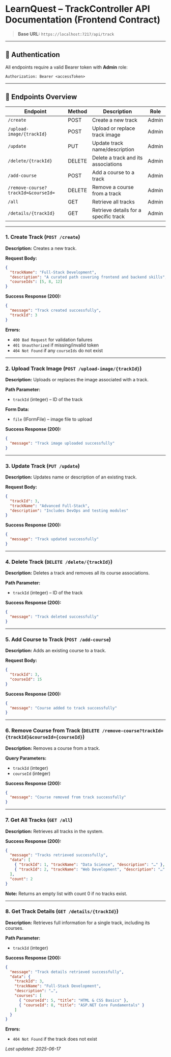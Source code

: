 # LearnQuest – TrackController API Documentation (Frontend Contract)

> **Base URL:** `https://localhost:7217/api/track`

---

## 🔐 Authentication

All endpoints require a valid Bearer token with **Admin** role:

```http
Authorization: Bearer <accessToken>
```

---

## 🔗 Endpoints Overview

| Endpoint                            | Method | Description                           | Role  |
| ----------------------------------- | ------ | ------------------------------------- | ----- |
| `/create`                           | POST   | Create a new track                    | Admin |
| `/upload-image/{trackId}`           | POST   | Upload or replace track image         | Admin |
| `/update`                           | PUT    | Update track name/description         | Admin |
| `/delete/{trackId}`                 | DELETE | Delete a track and its associations   | Admin |
| `/add-course`                       | POST   | Add a course to a track               | Admin |
| `/remove-course?trackId=&courseId=` | DELETE | Remove a course from a track          | Admin |
| `/all`                              | GET    | Retrieve all tracks                   | Admin |
| `/details/{trackId}`                | GET    | Retrieve details for a specific track | Admin |

---

### 1. Create Track (`POST /create`)

**Description:** Creates a new track.

**Request Body:**

```json
{
  "trackName": "Full-Stack Development",
  "description": "A curated path covering frontend and backend skills",
  "courseIds": [5, 8, 12]
}
```

**Success Response (200):**

```json
{
  "message": "Track created successfully",
  "trackId": 3
}
```

**Errors:**

* `400 Bad Request` for validation failures
* `401 Unauthorized` if missing/invalid token
* `404 Not Found` if any `courseIds` do not exist

---

### 2. Upload Track Image (`POST /upload-image/{trackId}`)

**Description:** Uploads or replaces the image associated with a track.

**Path Parameter:**

* `trackId` (integer) – ID of the track

**Form Data:**

* `file` (IFormFile) – image file to upload

**Success Response (200):**

```json
{
  "message": "Track image uploaded successfully"
}
```

---

### 3. Update Track (`PUT /update`)

**Description:** Updates name or description of an existing track.

**Request Body:**

```json
{
  "trackId": 3,
  "trackName": "Advanced Full-Stack",
  "description": "Includes DevOps and testing modules"
}
```

**Success Response (200):**

```json
{
  "message": "Track updated successfully"
}
```

---

### 4. Delete Track (`DELETE /delete/{trackId}`)

**Description:** Deletes a track and removes all its course associations.

**Path Parameter:**

* `trackId` (integer) – ID of the track

**Success Response (200):**

```json
{
  "message": "Track deleted successfully"
}
```

---

### 5. Add Course to Track (`POST /add-course`)

**Description:** Adds an existing course to a track.

**Request Body:**

```json
{
  "trackId": 3,
  "courseId": 15
}
```

**Success Response (200):**

```json
{
  "message": "Course added to track successfully"
}
```

---

### 6. Remove Course from Track (`DELETE /remove-course?trackId={trackId}&courseId={courseId}`)

**Description:** Removes a course from a track.

**Query Parameters:**

* `trackId` (integer)
* `courseId` (integer)

**Success Response (200):**

```json
{
  "message": "Course removed from track successfully"
}
```

---

### 7. Get All Tracks (`GET /all`)

**Description:** Retrieves all tracks in the system.

**Success Response (200):**

```json
{
  "message": "Tracks retrieved successfully",
  "data": [
    { "trackId": 1, "trackName": "Data Science", "description": "…" },
    { "trackId": 2, "trackName": "Web Development", "description": "…" }
  ],
  "count": 2
}
```

**Note:** Returns an empty list with count 0 if no tracks exist.

---

### 8. Get Track Details (`GET /details/{trackId}`)

**Description:** Retrieves full information for a single track, including its courses.

**Path Parameter:**

* `trackId` (integer)

**Success Response (200):**

```json
{
  "message": "Track details retrieved successfully",
  "data": {
    "trackId": 3,
    "trackName": "Full-Stack Development",
    "description": "…",
    "courses": [
      { "courseId": 5, "title": "HTML & CSS Basics" },
      { "courseId": 8, "title": "ASP.NET Core Fundamentals" }
    ]
  }
}
```

**Errors:**

* `404 Not Found` if the track does not exist

*Last updated: 2025-06-17*
